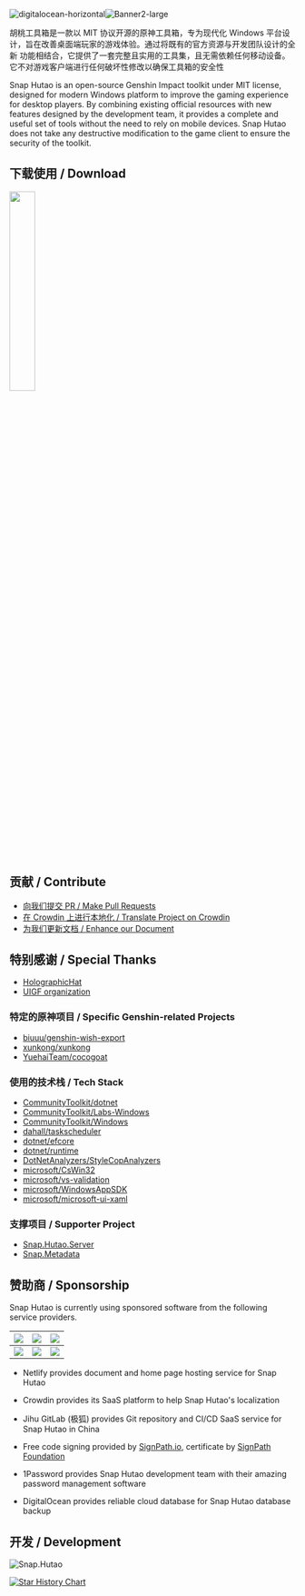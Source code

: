 ![digitalocean-horizontal](https://github.com/DGP-Studio/Snap.Hutao/assets/10614984/c4ec312a-1b8d-44e9-b90d-cfe4f950ec5f)![Banner2-large](https://github.com/DGP-Studio/Snap.Hutao/assets/10614984/742129f4-f903-4d16-bf1e-3cbfad873ee4)


胡桃工具箱是一款以 MIT 协议开源的原神工具箱，专为现代化 Windows 平台设计，旨在改善桌面端玩家的游戏体验。通过将既有的官方资源与开发团队设计的全新 功能相结合，它提供了一套完整且实用的工具集，且无需依赖任何移动设备。它不对游戏客户端进行任何破坏性修改以确保工具箱的安全性

Snap Hutao is an open-source Genshin Impact toolkit under MIT license, designed for modern Windows platform to improve the gaming experience for desktop players. By combining existing official resources with new features designed by the development team, it provides a complete and useful set of tools without the need to rely on mobile devices. Snap Hutao does not take any destructive modification to the game client to ensure the security of the toolkit.

## 下载使用 / Download

[<img src="https://get.microsoft.com/images/zh-cn%20light.svg"  width="30%" height="30%">](https://apps.microsoft.com/store/detail/snap-hutao/9PH4NXJ2JN52)

## 贡献 / Contribute

* [向我们提交 PR / Make Pull Requests](https://github.com/DGP-Studio/Snap.Hutao/pulls)
* [在 Crowdin 上进行本地化 / Translate Project on Crowdin](https://translate.hut.ao/)
* [为我们更新文档 / Enhance our Document ](https://github.com/DGP-Studio/Snap.Hutao.Docs)

## 特别感谢 / Special Thanks

* [HolographicHat](https://github.com/HolographicHat)
* [UIGF organization](https://uigf.org)

### 特定的原神项目 / Specific Genshin-related Projects

* [biuuu/genshin-wish-export](https://github.com/biuuu/genshin-wish-export)
* [xunkong/xunkong](https://github.com/xunkong/xunkong)
* [YuehaiTeam/cocogoat](https://github.com/YuehaiTeam/cocogoat)

### 使用的技术栈 / Tech Stack

* [CommunityToolkit/dotnet](https://github.com/CommunityToolkit/dotnet)
* [CommunityToolkit/Labs-Windows](https://github.com/CommunityToolkit/Labs-Windows)
* [CommunityToolkit/Windows](https://github.com/CommunityToolkit/Windows)
* [dahall/taskscheduler](https://github.com/dahall/taskscheduler)
* [dotnet/efcore](https://github.com/dotnet/efcore)
* [dotnet/runtime](https://github.com/dotnet/runtime)
* [DotNetAnalyzers/StyleCopAnalyzers](https://github.com/DotNetAnalyzers/StyleCopAnalyzers)
* [microsoft/CsWin32](https://github.com/microsoft/CsWin32)
* [microsoft/vs-validation](https://github.com/microsoft/vs-validation)
* [microsoft/WindowsAppSDK](https://github.com/microsoft/WindowsAppSDK)
* [microsoft/microsoft-ui-xaml](https://github.com/microsoft/microsoft-ui-xaml)

### 支撑项目 / Supporter Project

* [Snap.Hutao.Server](https://github.com/DGP-Studio/Snap.Hutao.Server)
* [Snap.Metadata](https://github.com/DGP-Studio/Snap.Metadata)

## 赞助商 / Sponsorship

Snap Hutao is currently using sponsored software from the following service providers.

| [![](https://www.netlify.com/v3/img/components/netlify-light.svg)](https://www.netlify.com/) | [![](https://support.crowdin.com/assets/logos/core-logo/svg/crowdin-core-logo-cDark.svg)](https://crowdin.com/) | [![](https://gitlab.cn/images/icons/logos/logo-121-75.svg)](https://gitlab.cn/) |
|:----------------------------------------------------------------------------------------------------:|:-----------------------------------------------------------------------------------------------------------------------:|:---------------------------------------------------------------------------------------:|
|              [![](https://github.com/DGP-Studio/Snap.Hutao/assets/10614984/73ae8b90-f3c7-4033-b2b7-f4126331ce66)](https://about.signpath.io)              |                        [![](https://github.com/DGP-Studio/Snap.Hutao/assets/10614984/49aed8ee-9f19-4a8a-998c-7b93ee286d65)](https://1password.com/)                         |  [![](https://github.com/DGP-Studio/Snap.Hutao/assets/10614984/ad121220-d2d3-4f49-b215-b6d063dc229d)](https://about.signpath.io)   |


- Netlify provides document and home page hosting service for Snap Hutao

- Crowdin provides its SaaS platform to help Snap Hutao's localization

- Jihu GitLab (极狐) provides Git repository and CI/CD SaaS service for Snap Hutao in China

- Free code signing provided by [SignPath.io](https://signpath.io/), certificate by [SignPath Foundation](https://signpath.org/)

- 1Password provides Snap Hutao development team with their amazing password management software
  
- DigitalOcean provides reliable cloud database for Snap Hutao database backup

## 开发 / Development

![Snap.Hutao](https://repobeats.axiom.co/api/embed/f029553fbe0c60689b1710476ec8512452163fc9.svg)

[![Star History Chart](https://api.star-history.com/svg?repos=DGP-Studio/Snap.Hutao&type=Date)](https://star-history.com/#DGP-Studio/Snap.Hutao&Date)
